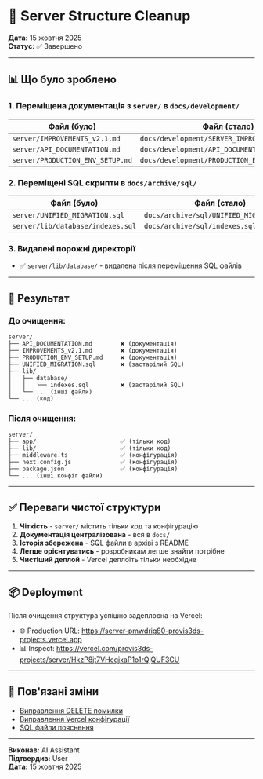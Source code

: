 # 🧹 Server Structure Cleanup

**Дата:** 15 жовтня 2025  
**Статус:** ✅ Завершено

---

## 📊 Що було зроблено

### 1. Переміщена документація з `server/` в `docs/development/`

| Файл (було) | Файл (стало) |
|-------------|--------------|
| `server/IMPROVEMENTS_v2.1.md` | `docs/development/SERVER_IMPROVEMENTS_v2.1.md` |
| `server/API_DOCUMENTATION.md` | `docs/development/API_DOCUMENTATION.md` |
| `server/PRODUCTION_ENV_SETUP.md` | `docs/development/PRODUCTION_ENV_SETUP.md` |

### 2. Переміщені SQL скрипти в `docs/archive/sql/`

| Файл (було) | Файл (стало) |
|-------------|--------------|
| `server/UNIFIED_MIGRATION.sql` | `docs/archive/sql/UNIFIED_MIGRATION.sql` |
| `server/lib/database/indexes.sql` | `docs/archive/sql/indexes.sql` |

### 3. Видалені порожні директорії

- ✅ `server/lib/database/` - видалена після переміщення SQL файлів

---

## 🎯 Результат

### До очищення:
```
server/
├── API_DOCUMENTATION.md        ❌ (документація)
├── IMPROVEMENTS_v2.1.md        ❌ (документація)
├── PRODUCTION_ENV_SETUP.md     ❌ (документація)
├── UNIFIED_MIGRATION.sql       ❌ (застарілий SQL)
├── lib/
│   ├── database/
│   │   └── indexes.sql         ❌ (застарілий SQL)
│   └── ... (інші файли)
└── ... (код)
```

### Після очищення:
```
server/
├── app/                        ✅ (тільки код)
├── lib/                        ✅ (тільки код)
├── middleware.ts               ✅ (конфігурація)
├── next.config.js              ✅ (конфігурація)
├── package.json                ✅ (конфігурація)
└── ... (інші конфіг файли)
```

---

## ✅ Переваги чистої структури

1. **Чіткість** - `server/` містить тільки код та конфігурацію
2. **Документація централізована** - вся в `docs/`
3. **Історія збережена** - SQL файли в архіві з README
4. **Легше орієнтуватись** - розробникам легше знайти потрібне
5. **Чистіший деплой** - Vercel деплоїть тільки необхідне

---

## 📦 Deployment

Після очищення структура успішно задеплоєна на Vercel:

- 🌐 Production URL: https://server-pmwdrig80-provis3ds-projects.vercel.app
- 📊 Inspect: https://vercel.com/provis3ds-projects/server/HkzP8jt7VHcqjxaP1o1rQjQUF3CU

---

## 🔗 Пов'язані зміни

- [Виправлення DELETE помилки](../development/SERVER_IMPROVEMENTS_v2.1.md)
- [Виправлення Vercel конфігурації](../../vercel.json)
- [SQL файли пояснення](./SQL_FILES_EXPLANATION.md)

---

**Виконав:** AI Assistant  
**Підтвердив:** User  
**Дата:** 15 жовтня 2025


